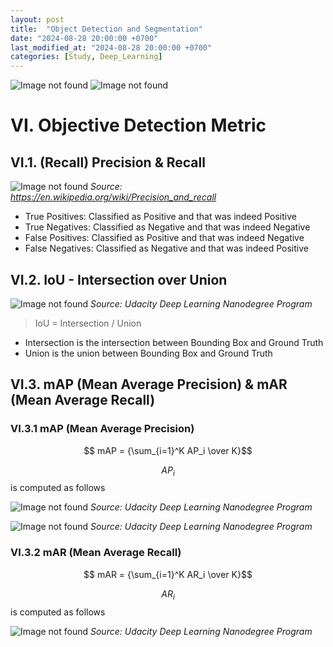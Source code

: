 ```yaml
---
layout: post
title:  "Object Detection and Segmentation"
date: "2024-08-28 20:00:00 +0700"
last_modified_at: "2024-08-28 20:00:00 +0700"
categories: [Study, Deep_Learning]
---
```


![Image not found](/assets/img/object-detection-and-segmentation/ink_1.png)
![Image not found](/assets/img/object-detection-and-segmentation/ink_2.png)

# VI. Objective Detection Metric

## VI.1. (Recall) Precision & Recall

![Image not found](/assets/img/object-detection-and-segmentation/ink_3.png)
_Source: <https://en.wikipedia.org/wiki/Precision_and_recall>_

- True Positives: Classified as Positive and that was indeed Positive
- True Negatives: Classified as Negative and that was indeed Negative
- False Positives: Classified as Positive and that was indeed Negative
- False Negatives: Classified as Negative and that was indeed Positive

## VI.2. IoU - Intersection over Union

![Image not found](/assets/img/object-detection-and-segmentation/ink_4.png)
_Source: Udacity Deep Learning Nanodegree Program_

> IoU = Intersection / Union

- Intersection is the intersection between Bounding Box and Ground Truth
- Union is the union between Bounding Box and Ground Truth

## VI.3. mAP (Mean Average Precision) & mAR (Mean Average Recall)

### VI.3.1 mAP (Mean Average Precision)

$$ mAP = {\sum_{i=1}^K AP_i \over K}$$

$$AP_i$$ is computed as follows

![Image not found](/assets/img/object-detection-and-segmentation/prec-recall-curve.gif)
_Source: Udacity Deep Learning Nanodegree Program_

![Image not found](/assets/img/object-detection-and-segmentation/prec-recall-interp.gif)
_Source: Udacity Deep Learning Nanodegree Program_

### VI.3.2 mAR (Mean Average Recall)

$$ mAR = {\sum_{i=1}^K AR_i \over K}$$

$$AR_i$$ is computed as follows

![Image not found](/assets/img/object-detection-and-segmentation/iou-recall-curve.gif)
_Source: Udacity Deep Learning Nanodegree Program_

